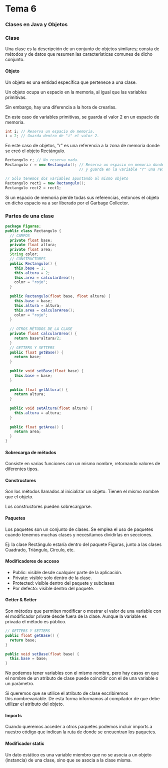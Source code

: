 # Tema 6

<h3>Clases en Java y Objetos </h3>

<h3>Clase</h3>

Una clase es la descripción de un conjunto de objetos similares; consta de métodos y de datos que resumen las características comunes de dicho conjunto.

<h4>Objeto</h4>

Un objeto es una entidad específica que pertenece a una clase.

Un objeto ocupa un espacio en la memoria, al igual que las variables primitivas. 

Sin embargo, hay una diferencia a la hora de crearlas.

En este caso de variables primitivas, se guarda el valor 2 en un espacio de memoria.

```java
int i; // Reserva un espacio de memoria.
i = 2; // Guarda dentro de "i" el valor 2.
```
En este caso de objetos, "r" es una referencia a la zona de memoria donde se creó el objeto Rectángulo.

```java
Rectangulo r; // No reserva nada.
Rectangulo r = new Rectangulo(); // Reserva un espacio en memoria donde crea el objeto Rectangulo 
                                 // y guarda en la variable "r" una referencia a esa zona de la memoria.
```

```java
// Sólo tenemos dos variables apuntando al mismo objeto
Rectangulo rect1 = new Rectangulo();
Rectangulo rect2 = rect1;
```

Si un espacio de memoria pierde todas sus referencias, entonces el objeto en dicho espacio va a ser liberado por el Garbage Collector.


<h3>Partes de una clase</h3>

```java
package Figuras;
public class Rectangulo {
  // CAMPOS
  private float base;
  private float altura;
  private float area;
  String color;
  // CONSTRUCTORES
  public Rectangulo() {
    this.base = 1;
    this.altura = 2;
    this.area = calcularArea();
    color = "rojo";
  }
  
  public Rectangulo(float base, float altura) {
    this.base = base;
    this.altura = altura;
    this.area = calcularArea();
    color = "rojo";
  }
  
  // OTROS MÉTODOS DE LA CLASE
  private float calcularArea() {
    return base*altura/2;
  }
  // GETTERS Y SETTERS
  public float getBase() {
    return base;
  }
  
  public void setBase(float base) {
    this.base = base;
  }
  
  public float getAltura() {
    return altura;
  }
  
  public void setAltura(float altura) {
    this.altura = altura;
  }
  
  public float getArea() {
    return area;
  }
}
```

<h4>Sobrecarga de métodos</h4>

Consiste en varias funciones con un mismo nombre, retornando valores de diferentes tipos.

<h4>Constructores</h4>

Son los métodos llamados al inicializar un objeto. Tienen el mismo nombre que el objeto.

Los constructores pueden sobrecargarse.

<h4>Paquetes</h4>

Los paquetes son un conjunto de clases. Se emplea el uso de paquetes cuando tenemos muchas clases y necesitamos dividirlas en secciones.

Ej: la clase Rectángulo estaría dentro del paquete Figuras, junto a las clases Cuadrado, Triángulo, Círculo, etc.

<h4>Modificadores de acceso</h4>

<ul>
    <li>Public: visible desde cualquier parte de la aplicación.</li>
    <li>Private: visible solo dentro de la clase. </li>
    <li>Protected: visible dentro del paquete y subclases </li>
    <li>Por defecto: visible dentro del paquete.</li>
</ul>


<h4>Getter & Setter</h4>

Son métodos que permiten modificar o mostrar el valor de una variable con el modificador private desde fuera de la clase. 
Aunque la variable es privada el método es público.

```java
// GETTERS Y SETTERS
public float getBase() {
  return base;
}

public void setBase(float base) {
  this.base = base;
}
```

No podemos tener variables con el mismo nombre, pero hay casos en que el nombre de un atributo de clase
puede coincidir con el de una variable o un parámetro. <br>

Si queremos que se utilice el atributo de clase escribiremos this.nombrevariable. De esta forma informamos al 
compilador de que debe utilizar el atributo del objeto.


<h4>Imports</h4>

Cuando queremos acceder a otros paquetes podemos incluir imports a nuestro código que indican la ruta de donde se encuentran los paquetes.

<h4>Modificador static </h4>

Un dato estático es una variable miembro que no se asocia a un objeto (instancia) de una clase, sino que se asocia a la clase misma.






